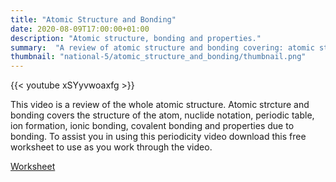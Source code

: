```yaml
---
title: "Atomic Structure and Bonding"
date: 2020-08-09T17:00:00+01:00
description: "Atomic structure, bonding and properties."
summary:  "A review of atomic structure and bonding covering: atomic structure, bonding and properties."
thumbnail: "national-5/atomic_structure_and_bonding/thumbnail.png"
---
```

{{< youtube xSYyvwoaxfg >}}

This video is a review of the whole atomic structure.  Atomic strcture and bonding covers the structure of the atom, nuclide notation, periodic table, ion formation, ionic bonding, covalent bonding and properties due to bonding.  To assist you in using this periodicity video download this free worksheet to use as you work through the video.

[Worksheet](atomic_structure_and_bonding.pdf)
